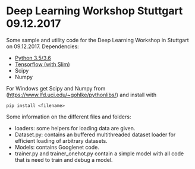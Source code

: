 # Deep Learning Workshop Stuttgart 09.12.2017
Some sample and utility code for the Deep Learning Workshop in Stuttgart on 09.12.2017.
Dependencies:
* [Python 3.5/3.6](https://www.python.org/downloads/release/python-363/)
* [Tensorflow (with Slim)](https://www.tensorflow.org/install/)
* Scipy
* Numpy

For Windows get Scipy and Numpy from (https://www.lfd.uci.edu/~gohlke/pythonlibs/) and install with 

```pip install <filename>```

Some information on the different files and folders:
* loaders: some helpers for loading data are given.
* Dataset.py: contains an buffered multithreaded dataset loader for efficient loading of arbitrary datasets.
* Models: contains Googlenet code.
* trainer.py and trainer_onehot.py contain a simple model with all code that is need to train and debug a model.
